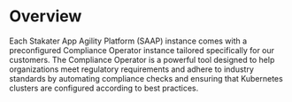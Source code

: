 # Overview

Each Stakater App Agility Platform (SAAP) instance comes with a preconfigured Compliance Operator instance tailored specifically for our customers. The Compliance Operator is a powerful tool designed to help organizations meet regulatory requirements and adhere to industry standards by automating compliance checks and ensuring that Kubernetes clusters are configured according to best practices.
